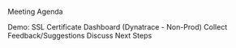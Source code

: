 Meeting Agenda

Demo: SSL Certificate Dashboard (Dynatrace - Non-Prod)
Collect Feedback/Suggestions
Discuss Next Steps
